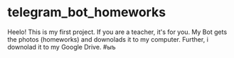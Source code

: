 # telegram_bot_homeworks
Heelo!
This is my first project. If you are a teacher, it's for you.
My Bot gets the photos (homeworks) and downolads it to my computer. Further, i downolad it to my Google Drive.
#ыъ
